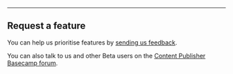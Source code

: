 ---

## Request a feature
You can help us prioritise features by [sending us feedback](https://support.publishing.service.gov.uk/general_request/new).

You can also talk to us and other Beta users on the [Content Publisher Basecamp forum](https://basecamp.com/2308334/projects/15740446).
